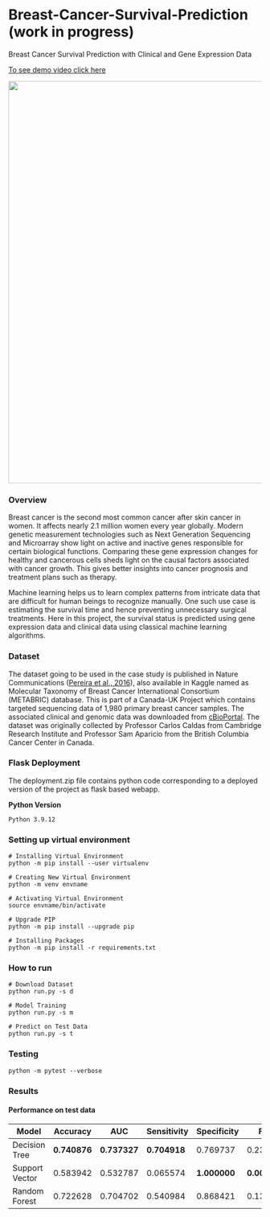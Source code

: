 # Breast-Cancer-Survival-Prediction (work in progress)
Breast Cancer Survival Prediction with Clinical and Gene Expression Data

[To see demo video click here](https://www.youtube.com/watch?v=LvcVP_-3Ggc)

<img src="https://media3.giphy.com/media/v1.Y2lkPTc5MGI3NjExamo3MG01NWxtMmg0Y3U3cDBoMHEwODd5anZ0NnE0ZDR0M3QwazF6aCZlcD12MV9pbnRlcm5hbF9naWZfYnlfaWQmY3Q9Zw/LJbZjb5yIygGG8NoXx/giphy.gif" width="800">


### Overview
Breast cancer is the second most common cancer after skin cancer in women. It affects nearly 2.1 million women every year globally. Modern genetic measurement technologies such as Next Generation Sequencing and Microarray show light on active and inactive genes responsible for certain biological functions. Comparing these gene expression changes for healthy and cancerous cells sheds light on the causal factors associated with cancer growth. This gives better insights into cancer prognosis and treatment plans such as therapy. 

Machine learning helps us to learn complex patterns from intricate data that are difficult for human beings to recognize manually. One such use case is estimating the survival time and hence preventing unnecessary surgical treatments. Here in this project, the survival status is predicted using gene expression data and clinical data using classical machine learning algorithms.

### Dataset
The dataset going to be used in the case study is published in Nature Communications ([Pereira et al., 2016](https://www.nature.com/articles/ncomms11479)), also available in Kaggle named as Molecular Taxonomy of Breast Cancer International Consortium (METABRIC) database. This is part of a Canada-UK Project which contains targeted sequencing data of 1,980 primary breast cancer samples. The associated clinical and genomic data was downloaded from [cBioPortal](https://www.cbioportal.org/). The dataset was originally collected by Professor Carlos Caldas from Cambridge Research Institute and Professor Sam Aparicio from the British Columbia Cancer Center in Canada.

### Flask Deployment
The deployment.zip file contains python code corresponding to a deployed version of the project as flask based webapp.

**Python Version**
```
Python 3.9.12
```

### Setting up virtual environment
```console
# Installing Virtual Environment
python -m pip install --user virtualenv

# Creating New Virtual Environment
python -m venv envname

# Activating Virtual Environment
source envname/bin/activate

# Upgrade PIP
python -m pip install --upgrade pip

# Installing Packages
python -m pip install -r requirements.txt
```

### How to run
```console
# Download Dataset
python run.py -s d

# Model Training
python run.py -s m

# Predict on Test Data
python run.py -s t
```

### Testing
```console
python -m pytest --verbose
```

### Results
#### Performance on test data

| Model          | Accuracy     | AUC          | Sensitivity  | Specificity  | FPR          |
|----------------|--------------|--------------|--------------|--------------|--------------|
| Decision Tree  | **0.740876** | **0.737327** | **0.704918** | 0.769737     | 0.230263     |
| Support Vector | 0.583942     | 0.532787     | 0.065574     | **1.000000** | **0.000000** |
| Random Forest  | 0.722628     | 0.704702     | 0.540984     | 0.868421     | 0.131579     |  |

